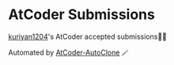 # AtCoder Submissions
[kuriyan1204](https://atcoder.jp/users/kuriyan1204)'s AtCoder accepted submissions🚀💪

Automated by [AtCoder-AutoClone](https://github.com/kuriyan1204/AtCoder-AutoClone) 🪄
